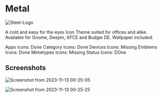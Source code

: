 # Metal

![Steel-Logo](https://github.com/SethStormR/Metal/assets/60283532/24e078ac-f746-4195-b87e-f925e5de9b6b)

A cold and easy for the eyes Icon Theme suited for offices and alike. Available for Gnome, Deepin, XFCE and Budgie DE.
Wallpaper included.

Apps icons: Done
Category Icons: Done
Devices Icons: Missing
Emblems Icons: Done
Mimetypes Icons: Missing
Status Icons: DOne


Screenshots
--
![Screenshot from 2023-11-13 00-25-05](https://github.com/SethStormR/Metal/assets/60283532/4194d8e3-f4f2-4b5f-820d-5e1c106e134b)

![Screenshot from 2023-11-13 00-25-25](https://github.com/SethStormR/Metal/assets/60283532/d8d5c0e2-d334-427d-9c0b-d738727b838b)
